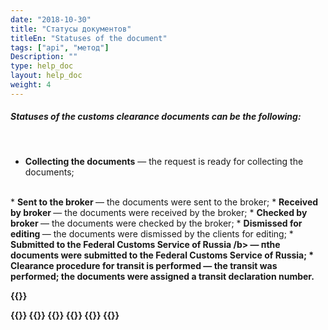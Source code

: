 ```yaml
---
date: "2018-10-30"
title: "Статусы документов"
titleEn: "Statuses of the document"
tags: ["api", "метод"]
Description: ""
type: help_doc
layout: help_doc
weight: 4
---
```


##### Statuses of the customs clearance documents can be the following:
<br/>


* <b>Collecting the documents</b> — the request is ready for collecting the documents; 
<br/>
* <b>Sent to the broker </b> — the documents were sent to the broker; 
* <b>Received by broker </b> — the documents were received by the broker;
* <b>Checked by broker </b> — the documents were checked by the broker;
* <b>Dismissed for editing </b> — the documents were dismissed by the clients for editing;
* <b>Submitted to the Federal Customs Service of Russia /b> — пthe documents were submitted to the Federal Customs Service of Russia;
* <b>Clearance procedure for transit is performed </b> — the transit was performed; the documents were assigned a transit declaration number. 

{{<isHelpful>}}

{{<seeAlso>}}
    {{<seeAlsoItem link="/customs_documents/download_and_send/" text="How to upload the documents">}}
    {{<seeAlsoItem link="/customs_documents/reloading/" text="How to additionally upload documents">}}
    {{<seeAlsoItem link="/customs_documents/delete/" text="How to dismiss the documents">}}
    {{<seeAlsoItem link="/customs_documents/history/" text="How to view the history of documents’ package">}}
{{</seeAlso>}}
